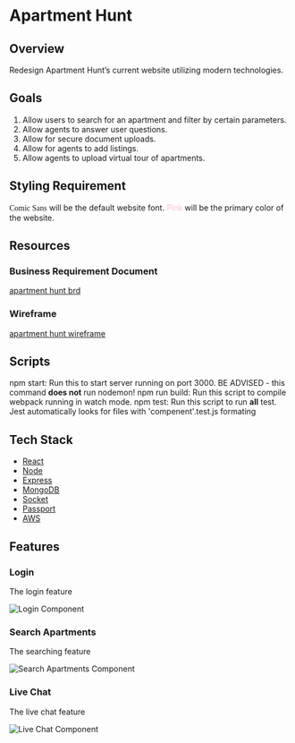 # Apartment Hunt

## Overview
Redesign Apartment Hunt’s current website utilizing modern technologies.

## Goals
1. Allow users to search for an apartment and filter by certain parameters.
2. Allow agents to answer user questions.
3. Allow for secure document uploads.
4. Allow for agents to add listings.
5. Allow agents to upload virtual tour of apartments.

## Styling Requirement
<span style="font-family:'Comic Sans MS', 'Comic Sans', cursive">Comic Sans</span> will be the default website font.
<span style="color:pink">Pink</span> will be the primary color of the website.

## Resources
### Business Requirement Document
[apartment hunt brd](readme_assets/brd.pdf)
### Wireframe
[apartment hunt wireframe](readme_assets/wireframe.pdf)

## Scripts
npm start: Run this to start server running on port 3000. BE ADVISED - this command __does not__ run nodemon!
npm run build: Run this script to compile webpack running in watch mode.
npm test: Run this script to run __all__ test. Jest automatically looks for files with 'compenent'.test.js formating

## Tech Stack
* [React](https://reactjs.org)
* [Node](https://nodejs.org/en)
* [Express](https://expressjs.com)
* [MongoDB](https://www.mongodb.com/)
* [Socket](https://socket.io/)
* [Passport](http://www.passportjs.org/)
* [AWS](https://aws.amazon.com)

## Features
### Login
The login feature

![Login Component](readme_assets/login.gif)

### Search Apartments
The searching feature

![Search Apartments Component](readme_assets/search-apt.gif)

### Live Chat
The live chat feature

![Live Chat Component](readme_assets/live-chat.gif)